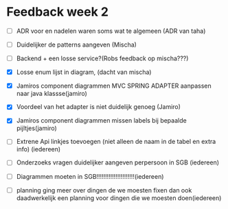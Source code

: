 # Feedback week 2 
- [ ] ADR voor en nadelen waren soms wat te algemeen (ADR van taha)
- [ ] Duidelijker de patterns aangeven (Mischa)
- [ ] Backend + een losse service?(Robs feedback op mischa???)
- [x] Losse enum lijst in diagram, (dacht van mischa)
- [x] Jamiros component diagrammen MVC SPRING ADAPTER aanpassen naar java klassse(jamiro)
- [x] Voordeel van het adapter is niet duidelijk genoeg (Jamiro)
- [x] Jamiros component diagrammen missen labels bij bepaalde pijltjes(jamiro)
- [ ] Extrene Api linkjes toevoegen (niet alleen de naam in de tabel en extra info) (iedereen)
- [ ] Onderzoeks vragen duidelijker aangeven perpersoon in SGB (iedereen)
- [ ] Diagrammen moeten in SGB!!!!!!!!!!!!!!!!!!!!!!(iedereen)
- [ ] planning ging meer over dingen de we moesten fixen dan ook daadwerkelijk een planning voor dingen die we moesten doen(iedereen)

